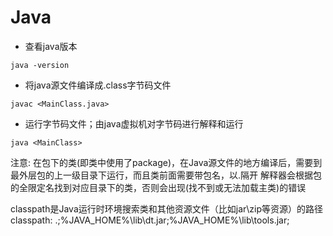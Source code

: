# Java
* 查看java版本
```
java -version
```

* 将java源文件编译成.class字节码文件
```
javac <MainClass.java>
```

* 运行字节码文件；由java虚拟机对字节码进行解释和运行
```
java <MainClass>
```

注意: 在包下的类(即类中使用了package)，在Java源文件的地方编译后，需要到最外层包的上一级目录下运行，而且类前面需要带包名，以.隔开
解释器会根据包的全限定名找到对应目录下的类，否则会出现(找不到或无法加载主类)的错误  

classpath是Java运行时环境搜索类和其他资源文件（比如jar\zip等资源）的路径
classpath: .;%JAVA_HOME%\lib\dt.jar;%JAVA_HOME%\lib\tools.jar;